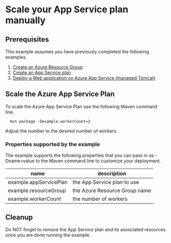 
# Scale your App Service plan manually

## Prerequisites

This example assumes you have previously completed the following examples.

1. [Create an Azure Resource Group](../resourcegroup-create/README.md)
1. [Create an App Service plan](../appserviceplan-create/README.md)
1. [Deploy a Web application on Azure App Service 
(managed Tomcat)](../appservice-tomcat-helloworld/README.md)

## Scale the Azure App Service Plan

To scale the Azure App Service Plan use the following Maven command line.

````shell
  mvn package -Dexample.workerCount=2
````

Adjust the number to the desired number of workers.

### Properties supported by the example

The example supports the following properties that you can pass in as -Dname=value
to the Maven command line to customize your deployment.

| name                   | description                      |
|------------------------|----------------------------------|
| example.appServicePlan | the App Service plan to use      |
| example.resourceGroup  | the Azure Resource Group name    |
| example.workerCount    | the number of workers            |

## Cleanup

Do NOT forget to remove the App Service plan and its associated resources once you
are done running the example.
